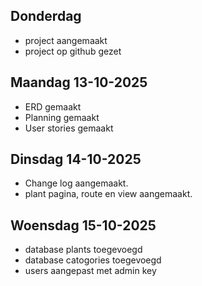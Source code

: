 ## Donderdag

- project aangemaakt
- project op github gezet

## Maandag 13-10-2025

- ERD gemaakt
- Planning gemaakt
- User stories gemaakt

## Dinsdag 14-10-2025

- Change log aangemaakt.
- plant pagina, route en view aangemaakt.

## Woensdag 15-10-2025

- database plants toegevoegd
- database catogories toegevoegd
- users aangepast met admin key
